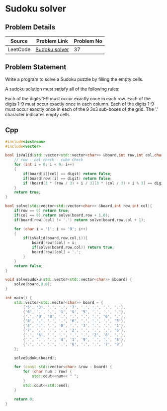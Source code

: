 # Sudoku solver

## Problem Details
| Source | Problem Link | Problem No| 
|------------|-------------|-------------|
| LeetCode | [ Sudoku solver ](https://leetcode.com/problems/sudoku-solver/) | 37 |

## Problem Statement
Write a program to solve a Sudoku puzzle by filling the empty cells.

A sudoku solution must satisfy all of the following rules:

Each of the digits 1-9 must occur exactly once in each row.
Each of the digits 1-9 must occur exactly once in each column.
Each of the digits 1-9 must occur exactly once in each of the 9 3x3 sub-boxes of the grid.
The '.' character indicates empty cells.

## Cpp
```cpp
#include<iostream>
#include<vector>

bool isValid(std::vector<std::vector<char>> &board,int row,int col,char digit){
    // row - col check - cube check
    for (int i = 0; i < 9; i++)
    {
        if(board[i][col] == digit) return false;
        if(board[row][i] == digit) return false;
        if (board[3 * (row / 3) + i / 3][3 * (col / 3) + i % 3] == digit) return false;
    }
    return true;
}

bool solve(std::vector<std::vector<char>> &board,int row,int col){
    if(row == 9) return true;
    if(col == 9) return solve(board,row + 1,0);
    if(board[row][col] != '.') return solve(board,row,col + 1);

    for (char i = '1'; i <= '9'; i++)
    {
        if(isValid(board,row,col,i)){
            board[row][col] = i;
            if(solve(board,row,col)) return true;
            board[row][col] = '.';
        }
    }
    return false;
}

void solveSudoku(std::vector<std::vector<char>> &board) {
    solve(board,0,0);
}

int main() {
    std::vector<std::vector<char>> board = {
        {'5', '3', '.', '.', '7', '.', '.', '.', '.'},
        {'6', '.', '.', '1', '9', '5', '.', '.', '.'},
        {'.', '9', '8', '.', '.', '.', '.', '6', '.'},
        {'8', '.', '.', '.', '6', '.', '.', '.', '3'},
        {'4', '.', '.', '8', '.', '3', '.', '.', '1'},
        {'7', '.', '.', '.', '2', '.', '.', '.', '6'},
        {'.', '6', '.', '.', '.', '.', '2', '8', '.'},
        {'.', '.', '.', '4', '1', '9', '.', '.', '5'},
        {'.', '.', '.', '.', '8', '.', '.', '7', '9'}
    };

    solveSudoku(board);

    for (const std::vector<char> &row : board) {
        for (char num : row) {
            std::cout<<num<< " ";
        }
        std::cout<<std::endl;
    }

    return 0;
}

